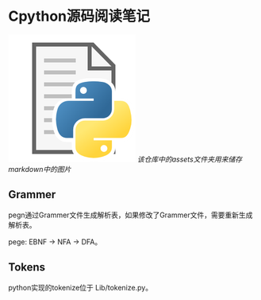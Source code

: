 # Cpython源码阅读笔记

![icon](assets/py.png)
*该仓库中的assets文件夹用来储存markdown中的图片*


## Grammer
pegn通过Grammer文件生成解析表，如果修改了Grammer文件，需要重新生成解析表。

pege: EBNF -> NFA -> DFA。

## Tokens
python实现的tokenize位于 Lib/tokenize.py。

